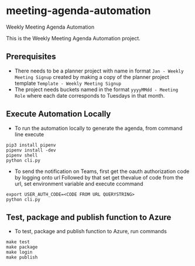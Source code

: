 # meeting-agenda-automation
Weekly Meeting Agenda Automation

This is the Weekly Meeting Agenda Automation project. 
## Prerequisites 
- There needs to be a planner project with name in format `Jan - Weekly Meeting Signup` created by making a copy of the planner project template `Template - Weekly Meeting Signup`
- The project needs buckets named in the format `yyyyMMdd - Meeting Role` where each date corresponds to Tuesdays in that month.

## Execute Automation Locally 
- To run the automation locally to generate the agenda, from command line execute

```
pip3 install pipenv 
pipenv install -dev
pipenv shell 
python cli.py
```
- To send the notification on Teams, first get the oauth authorization code by
logging onto url 
Followed by that set get thevalue of code from the url, set environment variable and execute ccommand
```
export USER_AUTH_CODE=<CODE FROM URL QUERYSTRING>
python cli.py
```

## Test, package and publish function to Azure 
- To test, package and publish function to Azure, run commands
```
make test
make package 
make login
make publish
```